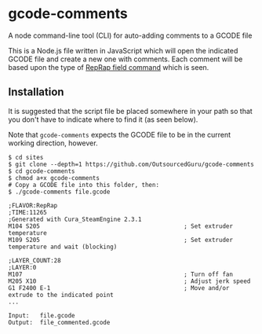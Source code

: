 # gcode-comments
A node command-line tool (CLI) for auto-adding comments to a GCODE file

This is a Node.js file written in JavaScript which will open the indicated GCODE file and create a new one with comments. Each comment will be based upon the type of [RepRap field command](http://reprap.org/wiki/G-code#Fields) which is seen.

## Installation
It is suggested that the script file be placed somewhere in your path so that you don't have to indicate where to find it (as seen below).

Note that `gcode-comments` expects the GCODE file to be in the current working direction, however.

```
$ cd sites
$ git clone --depth=1 https://github.com/OutsourcedGuru/gcode-comments
$ cd gcode-comments
$ chmod a+x gcode-comments
# Copy a GCODE file into this folder, then:
$ ./gcode-comments file.gcode

;FLAVOR:RepRap
;TIME:11265
;Generated with Cura_SteamEngine 2.3.1
M104 S205                                         ; Set extruder temperature
M109 S205                                         ; Set extruder temperature and wait (blocking)

;LAYER_COUNT:28
;LAYER:0
M107                                              ; Turn off fan
M205 X10                                          ; Adjust jerk speed
G1 F2400 E-1                                      ; Move and/or extrude to the indicated point
...

Input:   file.gcode
Output:  file_commented.gcode
```

